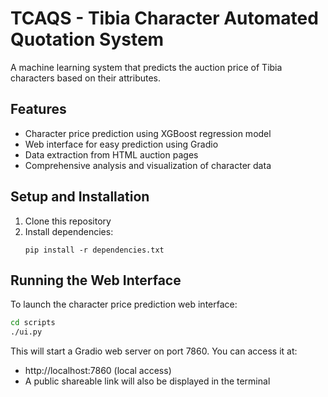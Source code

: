 # TCAQS - Tibia Character Automated Quotation System

A machine learning system that predicts the auction price of Tibia characters based on their attributes.

## Features

- Character price prediction using XGBoost regression model
- Web interface for easy prediction using Gradio
- Data extraction from HTML auction pages
- Comprehensive analysis and visualization of character data

## Setup and Installation

1. Clone this repository
2. Install dependencies:
   ```
   pip install -r dependencies.txt
   ```

## Running the Web Interface

To launch the character price prediction web interface:

```bash
cd scripts
./ui.py
```

This will start a Gradio web server on port 7860. You can access it at:
- http://localhost:7860 (local access)
- A public shareable link will also be displayed in the terminal

